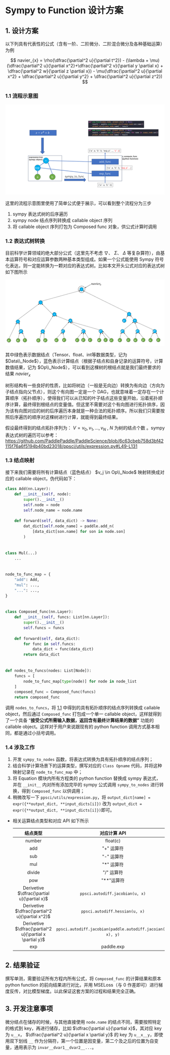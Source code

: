 # Sympy to Function 设计方案

## 1. 设计方案

以下列具有代表性的公式（含有一阶、二阶微分、二阶混合微分及各种基础运算）为例

$$
navier_{x} = \rho(\dfrac{\partial^2 u}{\partial t^2}) - (\lambda + \mu)(\dfrac{\partial^2 u}{\partial x^2}+\dfrac{\partial^2 v}{\partial y \partial x} + \dfrac{\partial^2 w}{\partial z \partial x}) - \mu(\dfrac{\partial^2 u}{\partial x^2} + \dfrac{\partial^2 u}{\partial y^2} + \dfrac{\partial^2 u}{\partial z^2})
$$

### 1.1 流程示意图

![](images/sympy_to_funcs.png)

这里的流程示意图里使用了简单公式便于展示，可以看到整个流程分为三步

1. sympy 表达式树的后序遍历
2. sympy node 结点序列转换成 callable object 序列
3. 将 callable object 序列打包为 Composed func 对象，供公式计算时调用

### 1.2 表达式树转换

目前科学计算领域的绝大部分公式（这里先不考虑 $\nabla$、 $\Sigma$、 $\Delta$ 等复杂算符），由基本运算符号和对应运算参数两种基本类型组成。如果一个公式能使用 Sympy 符号化表达，则一定能转换为一颗对应的表达式树。比如本文开头公式对应的表达式树如下图所示

![](images/sympy_tree.png)

其中绿色表示数据结点（Tensor、float、int等数据类型，记为 $Data\\_Node$），蓝色表示计算结点（根据子结点和自身记录的运算符号，计算数值结果，记为 $Op\\_Node$），可以看到这棵树的根结点就是我们最终要求的结果 $navier_x$

树形结构有一些良好的性质，比如将树边（一般是无向边）转换为有向边（方向为子结点指向父节点），则这个有向图一定是一个 DAG，也就意味着一定存在一个计算顺序（拓扑顺序），使得我们可以从已知的叶子结点这些变量开始，沿着拓扑顺序计算，最终得到根结点的变量值。但这里不需要对这个有向图进行拓扑排序，因为该有向图对应的树的后序遍历本身就是一种合法的拓扑顺序。所以我们只需要按照后序遍历的顺序对这棵树进行计算，就能得到最终结果。

假设最终得到的结点拓扑序列为： $V=v_0, v_1, ..., v_N$ ,  $N$ 为树的结点个数 。sympy 表达式树的遍历可以参考：<https://github.com/PaddlePaddle/PaddleScience/blob/6c63cbeb758d3bf42115f76a6f5194b40bd23018/ppsci/utils/expression.py#L49-L131>

### 1.3 结点映射

接下来我们需要将所有计算结点（蓝色结点） $v_j \in Op\\_Node$ 映射转换成对应的 callable object，伪代码如下：

``` py
class Add(nn.Layer):
    def __init__(self, node):
        super().__init__()
        self.node = node
        self.node_name = node.name

    def forward(self, data_dict) -> None:
        dat_dict[self.node_name] = paddle.add_n(
            [data_dict[son.name] for son in node.son]
        )


class Mul(...)
    ...


node_to_func_map = {
    "add": Add,
    "mul": ...,
    "...": ...,
}


class Composed_func(nn.Layer):
    def __init__(self, funcs: List[nn.Layer]):
        super().__init__()
        self.funcs = funcs

    def forward(self, data_dict):
        for func in self.funcs:
            data_dict = func(data_dict)
        return data_dict


def nodes_to_funcs(nodes: List[Node]):
    funcs = [
        node_to_func_map[type(node)] for node in node_list
    ]
    composed_func = Composed_func(funcs)
    return composed_func
```

调用 `nodes_to_funcs`，将 [1.1](#11-流程示意图) 中得到的具有拓扑顺序的结点序列转换成 callable object，然后通过 `Composed_func` 打包成一个单一 callable object，这样就得到了一个具备 “**接受公式所需输入数据，返回含有最终计算结果的数据”** 功能的 callable object。这样对于用户来说跟现有的 python function 调用方式基本相同，都是通过小括号调用。

### 1.4 涉及工作

1. 开发 `sympy_to_nodes` 函数，将表达式转换为具有拓扑顺序的结点序列；
2. 结合科学计算场景下的运算类型，撰写对应的 `Class Opname` 代码，并将这种映射记录在 `node_to_func_map` 中；
3. 将 Equation 模块内所有方程类的 python function 替换成 sympy 表达式，并在 `__init__` 内对所有添加完毕的 sympy 公式调用 `sympy_to_nodes` 进行转换，得到 `Composed_func` 以供调用；
4. 稍微改写一下 `ppsci/utils/expression.py`，将 `output_dict[name] = expr({**output_dict, **input_dicts[i]})` 改为 `output_dict = expr({**output_dict, **input_dicts[i]})`即可。

- 相关运算结点类型和对应 API 如下所示

    |结点类型 |   对应计算 API |
    |:----:|:---------:|
    |number | float(c)  |
    |add |"+" 运算符|
    |sub | "-" 运算符 |
    |mul |"*" 运算符 |
    |divide |"/" 运算符  |
    |pow | "**"运算符  |
    |Derivetive $\dfrac{\partial u}{\partial x}$ | `ppsci.autodiff.jacobian(u, x)`  |
    |Derivetive $\dfrac{\partial^2 u}{\partial x^2}$ | `ppsci.autodiff.hessian(u, x)`  |
    |Derivetive $\dfrac{\partial^2 u}{\partial x \partial y}$ | `ppsci.autodiff.jacobian(paddle.autodiff.jacoian(u, x), y)`  |
    |exp | paddle.exp  |

## 2. 结果验证

撰写单测，需要验证所有方程内所有公式，将 `Composed_func` 的计算结果和原本 python function 的前向结果进行对比，并用 MSELoss（与 0 作差即可）进行梯度反传，对比模型梯度。以此保证这套方案的过程和结果完全正确。

## 3. 开发注意事项

微分结点在储存的时候，与其他直接使用 `node.name` 的结点不同，需要按照特定的格式到 key，再进行储存，比如 $\dfrac{\partial u}{\partial x}$，其对应 key 为 `u__x`， $\dfrac{\partial^2 u}{\partial x \partial y}$ 的 key 为 `u__x__y`，即使用双下划线 `__` 作为分隔符，第一个位置是因变量，第二个及之后的位置为自变量，通用表示为 `invar__dvar1__dvar2__...`。
